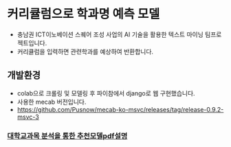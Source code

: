 # 커리큘럼으로 학과명 예측 모델
+ 충남권 ICT이노베이션 스퀘어 조성 사업의 AI 기술을 활용한 텍스트 마이닝 팀프로젝트입니다.
+ 커리큘럼을 입력하면 관련학과를 예상하여 반환합니다.

## 개발환경
+ colab으로 크롤링 및 모델링 후 파이참에서 django로 웹 구현했습니다.
+ 사용한 mecab 버전입니다.
+ https://github.com/Pusnow/mecab-ko-msvc/releases/tag/release-0.9.2-msvc-3


### [대학교과목 분석을 통한 추천모델pdf설명](https://github.com/jun048098/curr_pred/blob/master/curr_pred7/docs/%EB%8C%80%ED%95%99%20%EA%B5%90%EA%B3%BC%EB%AA%A9%20%EB%B6%84%EC%84%9D%EC%9D%84%20%ED%86%B5%ED%95%9C%20%ED%95%99%EA%B3%BC%20%EC%B6%94%EC%B2%9C%20%EB%AA%A8%EB%8D%B8%20%EC%97%B0%EA%B5%AC.pdf)
